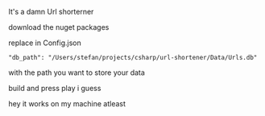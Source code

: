 It's a damn Url shorterner

download the nuget packages

replace in 
Config.json
```  
"db_path": "/Users/stefan/projects/csharp/url-shortener/Data/Urls.db"
```
with the path you want to store your data

build and press play i guess

hey it works on my machine atleast
